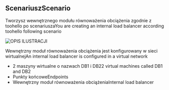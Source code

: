 ## <a name="scenario"></a><span data-ttu-id="40979-101">Scenariusz</span><span class="sxs-lookup"><span data-stu-id="40979-101">Scenario</span></span>

<span data-ttu-id="40979-102">Tworzysz wewnętrznego modułu równoważenia obciążenia zgodnie z toohello po scenariusza</span><span class="sxs-lookup"><span data-stu-id="40979-102">You are creating an internal load balancer according toohello following scenario</span></span>

![OPIS ILUSTRACJI](./media/load-balancer-get-started-ilb-scenario-include/figure1.png)

<span data-ttu-id="40979-104">Wewnętrzny moduł równoważenia obciążenia jest konfigurowany w sieci wirtualnej</span><span class="sxs-lookup"><span data-stu-id="40979-104">An internal load balancer is configured in a virtual network</span></span>

* <span data-ttu-id="40979-105">2 maszyny wirtualne o nazwach DB1 i DB2</span><span class="sxs-lookup"><span data-stu-id="40979-105">2 virtual machines called DB1 and DB2</span></span>
* <span data-ttu-id="40979-106">Punkty końcowe</span><span class="sxs-lookup"><span data-stu-id="40979-106">Endpoints</span></span>
* <span data-ttu-id="40979-107">Wewnętrzny moduł równoważenia obciążenia</span><span class="sxs-lookup"><span data-stu-id="40979-107">Internal load balancer</span></span>
